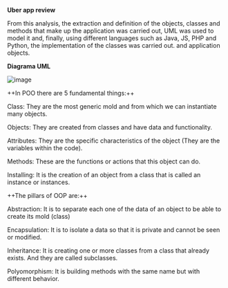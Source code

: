 **Uber app review**

From this analysis, the extraction and definition of the objects, classes and methods that make up the application was carried out, UML was used to model it and, finally, using different languages such as Java, JS, PHP and Python, the implementation of the classes was carried out. and application objects.

**Diagrama UML**

![image](https://user-images.githubusercontent.com/58452664/98608463-3d705c00-22b9-11eb-8a25-056563802cc0.png)

++In POO there are 5 fundamental things:++

Class: They are the most generic mold and from which we can instantiate many objects.

Objects: They are created from classes and have data and functionality.

Attributes: They are the specific characteristics of the object (They are the variables within the code).

Methods: These are the functions or actions that this object can do.

Installing: It is the creation of an object from a class that is called an instance or instances.

++The pillars of OOP are:++

Abstraction: It is to separate each one of the data of an object to be able to create its mold (class)

Encapsulation: It is to isolate a data so that it is private and cannot be seen or modified.

Inheritance: It is creating one or more classes from a class that already exists. And they are called subclasses.

Polyomorphism: It is building methods with the same name but with different behavior.


